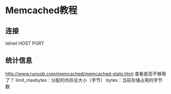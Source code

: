 # Memcached教程

## 连接
telnet HOST PORT

## 统计信息
http://www.runoob.com/memcached/memcached-stats.html
查看是否不够用了？
limit_maxbytes：分配的内存总大小（字节）
bytes：当前存储占用的字节数